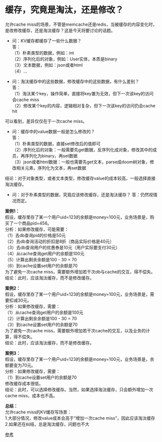 
# 缓存，究竟是淘汰，还是修改？

允许cache miss的场景，不管是memcache还是redis，当被缓存的内容变化时，是改修改缓存，还是淘汰缓存？这是今天将要讨论的话题。  

+ 问：KV缓存都缓存了一些什么数据？  
答：   
（1）朴素类型的数据，例如：int  
（2）序列化后的对象，例如：User实体，本质是binary  
（3）文本数据，例如：json或者html  
（4）...  


+ 问：淘汰缓存中的这些数据，修改缓存中的这些数据，有什么差别？  
答：  
（1）淘汰某个key，操作简单，直接将key置为无效，但下一次该key的访问会cache miss  
（2）修改某个key的内容，逻辑相对复杂，但下一次该key的访问仍会cache hit  

可以看到，差异仅仅在于一次cache miss。  


+ 问：缓存中的value数据一般是怎么修改的？  
答：  
（1）朴素类型的数据，直接set修改后的值即可  
（2）序列化后的对象：一般需要先get数据，反序列化成对象，修改其中的成员，再序列化为binary，再set数据  
（3）json或者html数据：一般也需要先get文本，parse成doom树对象，修改相关元素，序列化为文本，再set数据  

结论：对于对象类型，或者文本类型，修改缓存value的成本较高，一般选择直接淘汰缓存。


+ 问：对于朴素类型的数据，究竟应该修改缓存，还是淘汰缓存？
答：仍然视情况而定。


**案例1：**    
假设，缓存里存了某一个用户uid=123的余额是money=100元，业务场景是，购买了一个商品pid=456。    
分析：如果修改缓存，可能需要：  
（1）去db查询pid的价格是50元  
（2）去db查询活动的折扣是8折（商品实际价格是40元）  
（3）去db查询用户的优惠券是10元（用户实际要支付30元）  
（4）从cache查询get用户的余额是100元  
（5）计算出剩余余额是100 - 30 = 70  
（6）到cache设置set用户的余额是70  
为了避免一次cache miss，需要额外增加若干次db与cache的交互，得不偿失。    
结论：此时，应该淘汰缓存，而不是修改缓存。  


**案例2：**  
假设，缓存里存了某一个用户uid=123的余额是money=100元，业务场景是，需要扣减30元。  
分析：如果修改缓存，需要：  
（1）从cache查询get用户的余额是100元  
（2）计算出剩余余额是100 - 30 = 70  
（3）到cache设置set用户的余额是70  
为了避免一次cache miss，需要额外增加若干次cache的交互，以及业务的计算，得不偿失。  
结论：此时，应该淘汰缓存，而不是修改缓存。


**案例3：**  
假设，缓存里存了某一个用户uid=123的余额是money=100元，业务场景是，余额要变为70元。  
分析：如果修改缓存，需要：  
（1）到cache设置set用户的余额是70  
修改缓存成本很低。  
结论：此时，可以选择修改缓存。当然，如果选择淘汰缓存，只会额外增加一次cache miss，成本也不高。


**总结：**  
允许cache miss的KV缓存写场景：  
1.大部分情况，修改value成本会高于“增加一次cache miss”，因此应该淘汰缓存  
2.如果还在纠结，总是淘汰缓存，问题也不大

[参考](https://mp.weixin.qq.com/s?__biz=MjM5ODYxMDA5OQ==&mid=2651961313&idx=1&sn=60d74fdbc1fb1dae696e0f4997c09f21&chksm=bd2d023d8a5a8b2bba2f8a3807492771a442495d27323d8dbfae670508fd0c46780308a9280d&scene=21#wechat_redirect)

